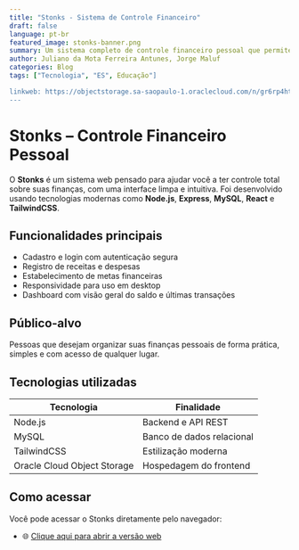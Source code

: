 ```yaml
---
title: "Stonks - Sistema de Controle Financeiro"
draft: false
language: pt-br
featured_image: stonks-banner.png 
summary: Um sistema completo de controle financeiro pessoal que permite registrar receitas, despesas, definir metas, acompanhar relatórios e organizar sua vida financeira de forma intuitiva.
author: Juliano da Mota Ferreira Antunes, Jorge Maluf
categories: Blog
tags: ["Tecnologia", "ES", Educação"]

linkweb: https://objectstorage.sa-saopaulo-1.oraclecloud.com/n/gr6rp4htmbtt/b/stonks2/o/login.html
---
```


# Stonks – Controle Financeiro Pessoal

O **Stonks** é um sistema web pensado para ajudar você a ter controle total sobre suas finanças, com uma interface limpa e intuitiva. Foi desenvolvido usando tecnologias modernas como **Node.js**, **Express**, **MySQL**, **React** e **TailwindCSS**.

## Funcionalidades principais

- Cadastro e login com autenticação segura  
- Registro de receitas e despesas  
- Estabelecimento de metas financeiras  
- Responsividade para uso em desktop  
- Dashboard com visão geral do saldo e últimas transações  

## Público-alvo

Pessoas que desejam organizar suas finanças pessoais de forma prática, simples e com acesso de qualquer lugar.

## Tecnologias utilizadas

| Tecnologia                | Finalidade                       |
|--------------------------|----------------------------------|
| Node.js                  | Backend e API REST               |
| MySQL                    | Banco de dados relacional        |       |
| TailwindCSS              | Estilização moderna              |               |
| Oracle Cloud Object Storage | Hospedagem do frontend       |

## Como acessar

Você pode acessar o Stonks diretamente pelo navegador:

- 🌐 [Clique aqui para abrir a versão web](https://objectstorage.sa-saopaulo-1.oraclecloud.com/n/gr6rp4htmbtt/b/stonks2/o/login.html)
